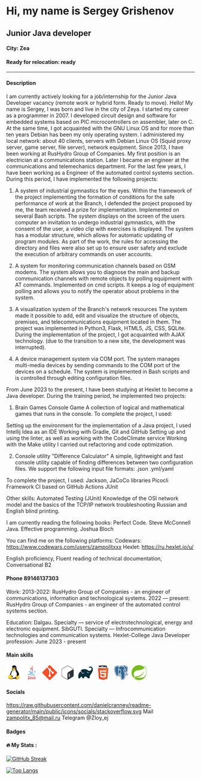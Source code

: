 # Hi, my name is Sergey Grishenov

## Junior Java developer

#### City: Zea
#### Ready for relocation: ready

***

#### Description
I am currently actively looking for a job/internship for the Junior Java Developer vacancy (remote work or hybrid form. Ready to move).
Hello! My name is Sergey, I was born and live in the city of Zeya.
I started my career as a programmer in 2007. I developed circuit design and software for embedded systems based on PIC microcontrollers on assembler, later on C.
At the same time, I got acquainted with the GNU Linux OS and for more than ten years Debian has been my only operating system.
I administered my local network: about 40 clients, servers with Debian Linux OS (Squid proxy server, game server, file server), network equipment.
Since 2013, I have been working at RusHydro Group of Companies. My first position is an electrician at a communications station. Later I became an engineer at the communications and telemechanics department.
For the last few years, I have been working as a Engineer of the automated control systems section.
During this period, I have implemented the following projects:
1) A system of industrial gymnastics for the eyes.
Within the framework of the project implementing the formation of conditions for the safe performance of work at the Branch, I defended the project proposed by me, the team received a prize for implementation.
Implemented on several Bash scripts. The system displays on the screen of the users computer an invitation to undergo industrial gymnastics, with the consent of the user, a video clip with exercises is displayed.
The system has a modular structure, which allows for automatic updating of program modules. As part of the work, the rules for accessing the directory and files were also set up to ensure user safety and exclude the execution of arbitrary commands on user accounts.

2) A system for monitoring communication channels based on GSM modems. The system allows you to diagnose the main and backup communication channels with remote objects by polling equipment with AT commands.
Implemented on cmd scripts. It keeps a log of equipment polling and allows you to notify the operator about problems in the system.

3) A visualization system of the Branch's network resources
The system made it possible to add, edit and visualize the structure of objects, premises, and telecommunications equipment located in them.
The project was implemented in Python3, Flask, HTML5, JS, CSS, SQLite.
During the implementation of the project, I got acquainted with AJAX technology.
(due to the transition to a new site, the development was interrupted).

4) A device management system via COM port. The system manages multi-media devices by sending commands to the COM port of the devices on a schedule. The system is implemented in Bash scripts and is controlled through editing configuration files.

From June 2023 to the present, I have been studying at Hexlet to become a Java developer.
During the training period, he implemented two projects:

1) Brain Games Console Game
A collection of logical and mathematical games that runs in the console.
To complete the project, I used:

Setting up the environment for the implementation of a Java project, I used Intellij Idea as an IDE
Working with Gradle, Git and GitHub
Setting up and using the linter, as well as working with the CodeClimate service
Working with the Make utility
I carried out refactoring and code optimization.

2) Console utility "Difference Calculator"
A simple, lightweight and fast console utility capable of finding differences between two configuration files.
We support the following input file formats:
.json
.yml/yaml

To complete the project, I used:
Jackson, JaCoCo libraries
Picocli Framework
CI based on GitHub Actions
JUnit

Other skills:
Automated Testing (JUnit)
Knowledge of the OSI network model and the basics of the TCP/IP network troubleshooting
Russian and English blind printing.

I am currently reading the following books:
Perfect Code. Steve McConnell
Java. Effective programming. Joshua Bloch

You can find me on the following platforms:
Codewars: https://www.codewars.com/users/zampolitxxx
Hexlet: https://ru.hexlet.io/u/

English proficiency, Fluent reading of technical documentation, Conversational B2
#### Phone 89146137303

Work:
2013-2022: RusHydro Group of Companies - an engineer of communications, information and technological systems.
2022 — present: RusHydro Group of Companies - an engineer of the automated control systems section.


Education:
Dalgau. Specialty — service of electrotechnological, energy and electronic equipment.
SibGUTI. Specialty — Infrocommunication technologies and communication systems.
Hexlet-College Java Developer profession: June 2023 - present
#### Main skills
<div>
  <img src="https://github.com/devicons/devicon/blob/master/icons/linux/linux-original.svg" title="Linux" alt="Linux" width="40" height="40"/>&nbsp;
  <img src="https://github.com/devicons/devicon/blob/master/icons/java/java-original-wordmark.svg" title="Java" alt="Java" width="40" height="40"/>&nbsp;
  <img src="https://github.com/devicons/devicon/blob/master/icons/git/git-original.svg" title="Git" alt="Git" width="40" height="40"/>&nbsp;
  <img src="https://github.com/devicons/devicon/blob/master/icons/bash/bash-original.svg" title="Bash" alt="Bash" width="40" height="40"/>&nbsp;
  <img src="https://github.com/devicons/devicon/blob/master/icons/gradle/gradle-plain.svg" title="Gradle" alt="Gradle" width="40" height="40"/>&nbsp;
  <img src="https://github.com/devicons/devicon/blob/master/icons/html5/html5-original-wordmark.svg" title="HTML5" alt="HTML5" width="40" height="40"/>&nbsp;
  <img src="https://github.com/devicons/devicon/blob/master/icons/postgresql/postgresql-plain.svg" title="Postgresql" alt="Postgresql" width="40" height="40"/>&nbsp;
  <img src="https://github.com/devicons/devicon/blob/master/icons/spring/spring-original.svg" title="Spring" alt="Spring" width="40" height="40"/>&nbsp;
</div>

#### Socials
https://raw.githubusercontent.com/danielcranney/readme-generator/main/public/icons/socials/stackoverflow.svg
Mail zampolitx_85@mail.ru
Telegram @Zloy_ej
#### Badges
#### :fire: My Stats :
[![GitHub Streak](http://github-readme-streak-stats.herokuapp.com?user=zampolitxxx&theme=dark&background=000000)](https://git.io/streak-stats)

[![Top Langs](https://github-readme-stats.vercel.app/api/top-langs/?username=zampolitxxx&layout=compact&theme=vision-friendly-dark)](https://github.com/anuraghazra/github-readme-stats)

